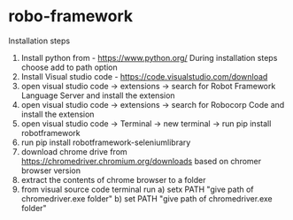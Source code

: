 # robo-framework
Installation steps

1. Install python from - https://www.python.org/ 
   During installation steps choose add to path option
2. Install Visual studio code - https://code.visualstudio.com/download
3. open visual studio code -> extensions -> search for Robot Framework Language Server and install the extension
4. open visual studio code -> extensions -> search for Robocorp Code and install the extension
5. open visual studio code -> Terminal -> new terminal -> run pip install robotframework
6. run pip install  robotframework-seleniumlibrary
7. download chrome drive from https://chromedriver.chromium.org/downloads based on chromer browser version
8. extract the contents of chrome browser to a folder
9. from visual source code terminal run 
   a) setx PATH "give path of chromedriver.exe folder" 
   b) set PATH "give path of chromedriver.exe folder"
